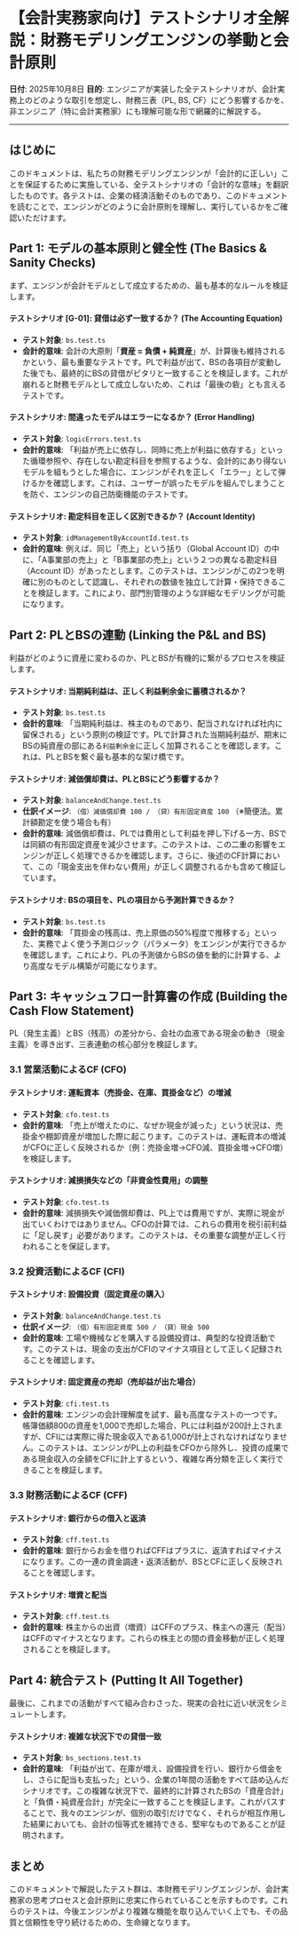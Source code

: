 # 【会計実務家向け】テストシナリオ全解説：財務モデリングエンジンの挙動と会計原則

**日付**: 2025年10月8日
**目的**: エンジニアが実装した全テストシナリオが、会計実務上のどのような取引を想定し、財務三表（PL, BS, CF）にどう影響するかを、非エンジニア（特に会計実務家）にも理解可能な形で網羅的に解説する。

---

## はじめに

このドキュメントは、私たちの財務モデリングエンジンが「会計的に正しい」ことを保証するために実施している、全テストシナリオの「会計的な意味」を翻訳したものです。各テストは、企業の経済活動そのものであり、このドキュメントを読むことで、エンジンがどのように会計原則を理解し、実行しているかをご確認いただけます。

## Part 1: モデルの基本原則と健全性 (The Basics & Sanity Checks)

まず、エンジンが会計モデルとして成立するための、最も基本的なルールを検証します。

#### テストシナリオ [G-01]: 貸借は必ず一致するか？ (The Accounting Equation)

- **テスト対象**: `bs.test.ts`
- **会計的意味**: 会計の大原則「**資産 = 負債 + 純資産**」が、計算後も維持されるかという、最も重要なテストです。PLで利益が出て、BSの各項目が変動した後でも、最終的にBSの貸借がピタリと一致することを検証します。これが崩れると財務モデルとして成立しないため、これは「最後の砦」とも言えるテストです。

#### テストシナリオ: 間違ったモデルはエラーになるか？ (Error Handling)

- **テスト対象**: `logicErrors.test.ts`
- **会計的意味**: 「利益が売上に依存し、同時に売上が利益に依存する」といった循環参照や、存在しない勘定科目を参照するような、会計的にあり得ないモデルを組もうとした場合に、エンジンがそれを正しく「エラー」として弾けるかを確認します。これは、ユーザーが誤ったモデルを組んでしまうことを防ぐ、エンジンの自己防衛機能のテストです。

#### テストシナリオ: 勘定科目を正しく区別できるか？ (Account Identity)

- **テスト対象**: `idManagementByAccountId.test.ts`
- **会計的意味**: 例えば、同じ「売上」という括り（Global Account ID）の中に、「A事業部の売上」と「B事業部の売上」という２つの異なる勘定科目（Account ID）があったとします。このテストは、エンジンがこの2つを明確に別のものとして認識し、それぞれの数値を独立して計算・保持できることを検証します。これにより、部門別管理のような詳細なモデリングが可能になります。

## Part 2: PLとBSの連動 (Linking the P&L and BS)

利益がどのように資産に変わるのか、PLとBSが有機的に繋がるプロセスを検証します。

#### テストシナリオ: 当期純利益は、正しく利益剰余金に蓄積されるか？

- **テスト対象**: `bs.test.ts`
- **会計的意味**: 「当期純利益は、株主のものであり、配当されなければ社内に留保される」という原則の検証です。PLで計算された当期純利益が、期末にBSの純資産の部にある`利益剰余金`に正しく加算されることを確認します。これは、PLとBSを繋ぐ最も基本的な架け橋です。

#### テストシナリオ: 減価償却費は、PLとBSにどう影響するか？

- **テスト対象**: `balanceAndChange.test.ts`
- **仕訳イメージ**: `（借）減価償却費 100 / （貸）有形固定資産 100` （※簡便法。累計額勘定を使う場合も有）
- **会計的意味**: 減価償却費は、PLでは費用として利益を押し下げる一方、BSでは同額の有形固定資産を減少させます。このテストは、この二重の影響をエンジンが正しく処理できるかを確認します。さらに、後述のCF計算において、この「現金支出を伴わない費用」が正しく調整されるかも含めて検証しています。

#### テストシナリオ: BSの項目を、PLの項目から予測計算できるか？

- **テスト対象**: `bs.test.ts`
- **会計的意味**: 「買掛金の残高は、売上原価の50%程度で推移する」といった、実務でよく使う予測ロジック（パラメータ）をエンジンが実行できるかを確認します。これにより、PLの予測値からBSの値を動的に計算する、より高度なモデル構築が可能になります。

## Part 3: キャッシュフロー計算書の作成 (Building the Cash Flow Statement)

PL（発生主義）とBS（残高）の差分から、会社の血液である現金の動き（現金主義）を導き出す、三表連動の核心部分を検証します。

### 3.1 営業活動によるCF (CFO)

#### テストシナリオ: 運転資本（売掛金、在庫、買掛金など）の増減

- **テスト対象**: `cfo.test.ts`
- **会計的意味**: 「売上が増えたのに、なぜか現金が減った」という状況は、売掛金や棚卸資産が増加した際に起こります。このテストは、運転資本の増減がCFOに正しく反映されるか（例：売掛金増→CFO減、買掛金増→CFO増）を検証します。

#### テストシナリオ: 減損損失などの「非資金性費用」の調整

- **テスト対象**: `cfo.test.ts`
- **会計的意味**: 減損損失や減価償却費は、PL上では費用ですが、実際に現金が出ていくわけではありません。CFOの計算では、これらの費用を税引前利益に「足し戻す」必要があります。このテストは、その重要な調整が正しく行われることを保証します。

### 3.2 投資活動によるCF (CFI)

#### テストシナリオ: 設備投資（固定資産の購入）

- **テスト対象**: `balanceAndChange.test.ts`
- **仕訳イメージ**: `（借）有形固定資産 500 / （貸）現金 500`
- **会計的意味**: 工場や機械などを購入する設備投資は、典型的な投資活動です。このテストは、現金の支出がCFIのマイナス項目として正しく記録されることを確認します。

#### テストシナリオ: 固定資産の売却（売却益が出た場合）

- **テスト対象**: `cfi.test.ts`
- **会計的意味**: エンジンの会計理解度を試す、最も高度なテストの一つです。帳簿価額800の資産を1,000で売却した場合、PLには利益が200計上されますが、CFIには実際に得た現金収入である1,000が計上されなければなりません。このテストは、エンジンがPL上の利益をCFOから除外し、投資の成果である現金収入の全額をCFIに計上するという、複雑な再分類を正しく実行できることを検証します。

### 3.3 財務活動によるCF (CFF)

#### テストシナリオ: 銀行からの借入と返済

- **テスト対象**: `cff.test.ts`
- **会計的意味**: 銀行からお金を借りればCFFはプラスに、返済すればマイナスになります。この一連の資金調達・返済活動が、BSとCFに正しく反映されることを確認します。

#### テストシナリオ: 増資と配当

- **テスト対象**: `cff.test.ts`
- **会計的意味**: 株主からの出資（増資）はCFFのプラス、株主への還元（配当）はCFFのマイナスとなります。これらの株主との間の資金移動が正しく処理されることを検証します。

## Part 4: 統合テスト (Putting It All Together)

最後に、これまでの活動がすべて組み合わさった、現実の会社に近い状況をシミュレートします。

#### テストシナリオ: 複雑な状況下での貸借一致

- **テスト対象**: `bs_sections.test.ts`
- **会計的意味**: 「利益が出て、在庫が増え、設備投資を行い、銀行から借金をし、さらに配当も支払った」という、企業の1年間の活動をすべて詰め込んだシナリオです。この複雑な状況下で、最終的に計算されたBSの「資産合計」と「負債・純資産合計」が完全に一致することを検証します。これがパスすることで、我々のエンジンが、個別の取引だけでなく、それらが相互作用した結果においても、会計の恒等式を維持できる、堅牢なものであることが証明されます。

## まとめ

このドキュメントで解説したテスト群は、本財務モデリングエンジンが、会計実務家の思考プロセスと会計原則に忠実に作られていることを示すものです。これらのテストは、今後エンジンがより複雑な機能を取り込んでいく上でも、その品質と信頼性を守り続けるための、生命線となります。
